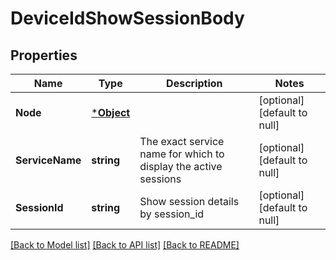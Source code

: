 # DeviceIdShowSessionBody

## Properties
Name | Type | Description | Notes
------------ | ------------- | ------------- | -------------
**Node** | [***Object**](.md) |  | [optional] [default to null]
**ServiceName** | **string** | The exact service name for which to display the active sessions | [optional] [default to null]
**SessionId** | **string** | Show session details by session_id | [optional] [default to null]

[[Back to Model list]](../README.md#documentation-for-models) [[Back to API list]](../README.md#documentation-for-api-endpoints) [[Back to README]](../README.md)

